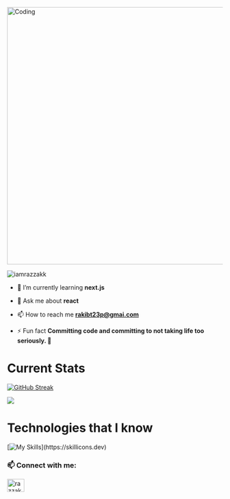 <img align="center" alt="Coding" width="600" src="https://i.ibb.co/XX79wSN/Screenshot-2023-12-09-153304.png">


<p align="left"> <img src="https://komarev.com/ghpvc/?username=iamrazzakk&label=Profile%20views&color=0e75b6&style=flat" alt="iamrazzakk" /> </p>


- 🌱 I’m currently learning **next.js**

- 💬 Ask me about **react**

- 📫 How to reach me **rakibt23p@gmai.com**

- ⚡ Fun fact **Committing code and committing to not taking life too seriously. 🤪**

# Current Stats

[![GitHub Streak](https://github-readme-streak-stats.herokuapp.com?user=iamRazzakk&theme=yellowdark)](https://git.io/streak-stats)

![](http://github-profile-summary-cards.vercel.app/api/cards/profile-details?username=iamRazzakk&theme=yeblu)


# Technologies that I know

[![My Skills](https://skillicons.dev/icons?i=,html,css,tailwind,js,react,express,mongodb,firebase,nodejs,nextjs,)](https://skillicons.dev)


<h3 align="left">📫 Connect with me:</h3>
<p align="left">
<a href="https://www.linkedin.com/in/razzak392/" target="blank"><img align="center" src="https://raw.githubusercontent.com/rahuldkjain/github-profile-readme-generator/master/src/images/icons/Social/linked-in-alt.svg" alt="razzak" height="30" width="40" /></a>
</p>
